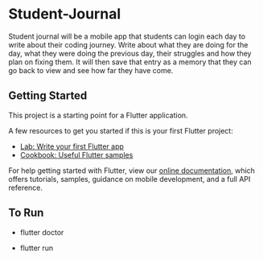 # Student-Journal

Student journal will be a mobile app that students can login each day to write about their coding journey. Write about what they are doing for the day, what they were doing the previous day, their struggles and how they plan on fixing them. It will then save that entry as a memory that they can go back to view and see how far they have come.

## Getting Started

This project is a starting point for a Flutter application.

A few resources to get you started if this is your first Flutter project:

- [Lab: Write your first Flutter app](https://flutter.dev/docs/get-started/codelab)
- [Cookbook: Useful Flutter samples](https://flutter.dev/docs/cookbook)

For help getting started with Flutter, view our
[online documentation](https://flutter.dev/docs), which offers tutorials,
samples, guidance on mobile development, and a full API reference.

## To Run
- flutter doctor

- flutter run

